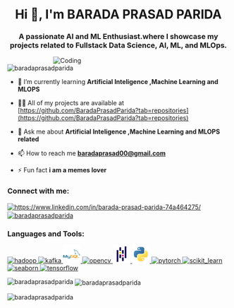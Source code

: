 <h1 align="center">Hi 👋, I'm BARADA PRASAD PARIDA</h1>
<h3 align="center">A passionate AI and ML Enthusiast.where I showcase my projects related to Fullstack Data Science, AI, ML, and MLOps.</h3>
<img align="right" alt="Coding" width="400" src="https://user-images.githubusercontent.com/74038190/212750672-2f3f2b50-c84f-4ed8-a60a-849ae69ff9df.gif">

<p align="left"> <img src="https://komarev.com/ghpvc/?username=baradaprasadparida&label=Profile%20views&color=0e75b6&style=flat" alt="baradaprasadparida" /> </p>

- 🌱 I’m currently learning **Artificial Inteligence ,Machine Learning and MLOPS**

- 👨‍💻 All of my projects are available at [https://github.com/BaradaPrasadParida?tab=repositories](https://github.com/BaradaPrasadParida?tab=repositories)

- 💬 Ask me about **Artificial Inteligence ,Machine Learning and MLOPS related**

- 📫 How to reach me **baradaprasad00@gmail.com**

- ⚡ Fun fact **i am a memes lover**

<h3 align="left">Connect with me:</h3>
<p align="left">
<a href="https://linkedin.com/in/https://www.linkedin.com/in/barada-prasad-parida-74a464275/" target="blank"><img align="center" src="https://raw.githubusercontent.com/rahuldkjain/github-profile-readme-generator/master/src/images/icons/Social/linked-in-alt.svg" alt="https://www.linkedin.com/in/barada-prasad-parida-74a464275/" height="30" width="40" /></a>
<a href="https://kaggle.com/baradaprasadparida" target="blank"><img align="center" src="https://raw.githubusercontent.com/rahuldkjain/github-profile-readme-generator/master/src/images/icons/Social/kaggle.svg" alt="baradaprasadparida" height="30" width="40" /></a>
</p>

<h3 align="left">Languages and Tools:</h3>
<p align="left"> <a href="https://hadoop.apache.org/" target="_blank" rel="noreferrer"> <img src="https://www.vectorlogo.zone/logos/apache_hadoop/apache_hadoop-icon.svg" alt="hadoop" width="40" height="40"/> </a> <a href="https://kafka.apache.org/" target="_blank" rel="noreferrer"> <img src="https://www.vectorlogo.zone/logos/apache_kafka/apache_kafka-icon.svg" alt="kafka" width="40" height="40"/> </a> <a href="https://www.mysql.com/" target="_blank" rel="noreferrer"> <img src="https://raw.githubusercontent.com/devicons/devicon/master/icons/mysql/mysql-original-wordmark.svg" alt="mysql" width="40" height="40"/> </a> <a href="https://opencv.org/" target="_blank" rel="noreferrer"> <img src="https://www.vectorlogo.zone/logos/opencv/opencv-icon.svg" alt="opencv" width="40" height="40"/> </a> <a href="https://pandas.pydata.org/" target="_blank" rel="noreferrer"> <img src="https://raw.githubusercontent.com/devicons/devicon/2ae2a900d2f041da66e950e4d48052658d850630/icons/pandas/pandas-original.svg" alt="pandas" width="40" height="40"/> </a> <a href="https://www.python.org" target="_blank" rel="noreferrer"> <img src="https://raw.githubusercontent.com/devicons/devicon/master/icons/python/python-original.svg" alt="python" width="40" height="40"/> </a> <a href="https://pytorch.org/" target="_blank" rel="noreferrer"> <img src="https://www.vectorlogo.zone/logos/pytorch/pytorch-icon.svg" alt="pytorch" width="40" height="40"/> </a> <a href="https://scikit-learn.org/" target="_blank" rel="noreferrer"> <img src="https://upload.wikimedia.org/wikipedia/commons/0/05/Scikit_learn_logo_small.svg" alt="scikit_learn" width="40" height="40"/> </a> <a href="https://seaborn.pydata.org/" target="_blank" rel="noreferrer"> <img src="https://seaborn.pydata.org/_images/logo-mark-lightbg.svg" alt="seaborn" width="40" height="40"/> </a> <a href="https://www.tensorflow.org" target="_blank" rel="noreferrer"> <img src="https://www.vectorlogo.zone/logos/tensorflow/tensorflow-icon.svg" alt="tensorflow" width="40" height="40"/> </a> </p>

<p><img align="left" src="https://github-readme-stats.vercel.app/api/top-langs?username=baradaprasadparida&show_icons=true&locale=en&layout=compact" alt="baradaprasadparida" /></p>

<p>&nbsp;<img align="center" src="https://github-readme-stats.vercel.app/api?username=baradaprasadparida&show_icons=true&locale=en" alt="baradaprasadparida" /></p>

<p><img align="center" src="https://github-readme-streak-stats.herokuapp.com/?user=baradaprasadparida&" alt="baradaprasadparida" /></p>
